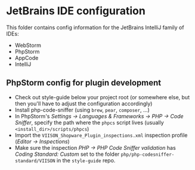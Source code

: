 # JetBrains IDE configuration

This folder contains config information for the JetBrains IntelliJ
family of IDEs:

* WebStorm
* PhpStorm
* AppCode
* IntelliJ

## PhpStorm config for plugin development

* Check out style-guide below your project root (or somewhere else, but then you'll have to adjust the configuration accordingly)
* Install php-code-sniffer (using `brew`, `pear`, `composer`, ...)
* In PhpStorm's _Settings -> Languages & Frameworks -> PHP -> Code Sniffer_, specify the path where the `phpcs` script lives (usually `<install_dir>/scripts/phpcs`)
* Import the `VIISON_Shopware_Plugin_inspections.xml` inspection profile (_Editor -> Inspections_)
* Make sure the inspection _PHP -> PHP Code Sniffer validation_ has _Coding Standard: Custom_ set to the folder `php/php-codesniffer-standard/VIISON` in the `style-guide` repo.

